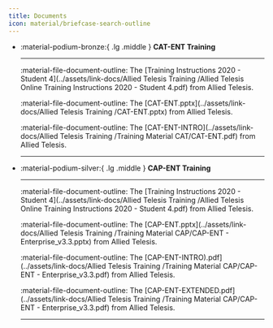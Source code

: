 ```yaml
---
title: Documents
icon: material/briefcase-search-outline
---
```

<div class="grid cards" markdown>

-   :material-podium-bronze:{ .lg .middle } __CAT-ENT Training__

    ---

    :material-file-document-outline: The [Training Instructions 2020 - Student 4](../assets/link-docs/Allied Telesis Training /Allied Telesis Online Training Instructions 2020 - Student 4.pdf) from Allied Telesis.

    :material-file-document-outline: The [CAT-ENT.pptx](../assets/link-docs/Allied Telesis Training /CAT-ENT.pptx) from Allied Telesis.

    :material-file-document-outline: The [CAT-ENT-INTRO](../assets/link-docs/Allied Telesis Training /Training Material CAT/CAT-ENT.pdf) from Allied Telesis.

    ---

</div>

<div class="grid cards" markdown>

-   :material-podium-silver:{ .lg .middle } __CAP-ENT Training__

    ---

    :material-file-document-outline: The [Training Instructions 2020 - Student 4](../assets/link-docs/Allied Telesis Training /Allied Telesis Online Training Instructions 2020 - Student 4.pdf) from Allied Telesis.

    :material-file-document-outline: The [CAP-ENT.pptx](../assets/link-docs/Allied Telesis Training /Training Material CAP/CAP-ENT - Enterprise_v3.3.pptx) from Allied Telesis.

    :material-file-document-outline: The [CAP-ENT-INTRO).pdf](../assets/link-docs/Allied Telesis Training /Training Material CAP/CAP-ENT - Enterprise_v3.3.pdf) from Allied Telesis.

    :material-file-document-outline: The [CAP-ENT-EXTENDED.pdf](../assets/link-docs/Allied Telesis Training /Training Material CAP/CAP-ENT - Enterprise_v3.3.pdf) from Allied Telesis.

    ---
</div>
